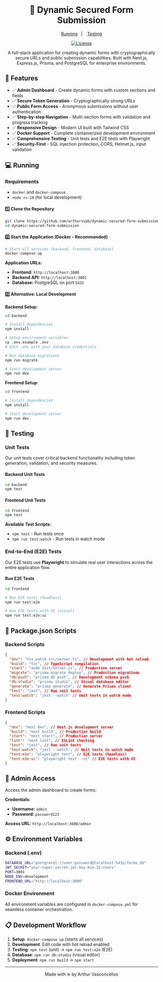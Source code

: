 <h1 align="center">🔐 Dynamic Secured Form Submission</h1>

<p align="center">
  <a href="#-running">Running</a>&nbsp;&nbsp;&nbsp;|&nbsp;&nbsp;&nbsp;
  <a href="#-testing">Testing</a>
</p>

<p align="center">
  <a href="#-license">
    <img alt="License" src="https://img.shields.io/static/v1?label=license&message=MIT&color=3b82f6&labelColor=000000">
  </a>
</p>

<p align="center">
A full-stack application for creating dynamic forms with cryptographically secure URLs and public submission capabilities. Built with Next.js, Express.js, Prisma, and PostgreSQL for enterprise environments.
</p>

## 🚀 Features

- ✅ **Admin Dashboard** - Create dynamic forms with custom sections and fields  
- ✅ **Secure Token Generation** - Cryptographically strong URLs
- ✅ **Public Form Access** - Anonymous submissions without user authentication  
- ✅ **Step-by-step Navigation** - Multi-section forms with validation and progress tracking  
- ✅ **Responsive Design** - Modern UI built with Tailwind CSS  
- ✅ **Docker Support** - Complete containerized development environment  
- ✅ **Comprehensive Testing** - Unit tests and E2E tests with Playwright  
- ✅ **Security-First** - SQL injection protection, CORS, Helmet.js, input validation

## 💻 Running

### **Requirements**

- `docker` and `docker-compose`
- `node >= 18` (for local development)

#### 1️⃣ Clone the Repository

```bash
git clone https://github.com/arthursvpb/dynamic-secured-form-submission.git
cd dynamic-secured-form-submission
```

#### 2️⃣ Start the Application (Docker - Recommended)

```bash
# Start all services (backend, frontend, database)
docker-compose up
```

**Application URLs:**

- **Frontend:** `http://localhost:3000`
- **Backend API:** `http://localhost:3001`
- **Database:** PostgreSQL on port `5432`

#### 3️⃣ Alternative: Local Development

**Backend Setup:**

```bash
cd backend

# Install dependencies
npm install

# Setup environment variables
cp .env.example .env
# Edit .env with your database credentials

# Run database migrations
npm run migrate

# Start development server
npm run dev
```

**Frontend Setup:**

```bash
cd frontend

# Install dependencies
npm install

# Start development server
npm run dev
```

## 🧪 Testing

### **Unit Tests**

Our unit tests cover critical backend functionality including token generation, validation, and security measures.

#### **Backend Unit Tests**

```bash
cd backend
npm test
```

#### **Frontend Unit Tests**

```bash
cd frontend
npm test
```

**Available Test Scripts:**

- `npm test` - Run tests once
- `npm run test:watch` - Run tests in watch mode

### **End-to-End (E2E) Tests**

Our E2E tests use **Playwright** to simulate real user interactions across the entire application flow.

#### **Run E2E Tests**

```bash
cd frontend

# Run E2E tests (headless)
npm run test:e2e

# Run E2E tests with UI (visual)
npm run test:e2e:ui
```

## 📜 Package.json Scripts

### **Backend Scripts**

```json
{
  "dev": "tsx watch src/server.ts", // Development with hot reload
  "build": "tsc", // TypeScript compilation
  "start": "node dist/server.js", // Production server
  "migrate": "prisma migrate deploy", // Production migrations
  "db:push": "prisma db push", // Development schema push
  "db:studio": "prisma studio", // Visual database editor
  "generate": "prisma generate", // Generate Prisma client
  "test": "jest", // Run unit tests
  "test:watch": "jest --watch" // Unit tests in watch mode
}
```

### **Frontend Scripts**

```json
{
  "dev": "next dev", // Next.js development server
  "build": "next build", // Production build
  "start": "next start", // Production server
  "lint": "next lint", // ESLint checking
  "test": "jest", // Run unit tests
  "test:watch": "jest --watch", // Unit tests in watch mode
  "test:e2e": "playwright test", // E2E tests (headless)
  "test:e2e:ui": "playwright test --ui" // E2E tests with UI
}
```

## 🔐 Admin Access

Access the admin dashboard to create forms:

**Credentials:**

- **Username:** `admin`
- **Password:** `password123`

**Access URL:** `http://localhost:3000/admin`

## ⚙️ Environment Variables

### **Backend (.env)**

```bash
DATABASE_URL="postgresql://user:password@localhost:5432/forms_db"
JWT_SECRET="your-super-secret-jwt-key-min-32-chars"
PORT=3001
NODE_ENV=development
FRONTEND_URL="http://localhost:3000"
```

### **Docker Environment**

All environment variables are configured in `docker-compose.yml` for seamless container orchestration.

## 📋 Development Workflow

1. **Setup**: `docker-compose up` (starts all services)
2. **Development**: Edit code with hot reload enabled
3. **Testing**: `npm test` (unit) → `npm run test:e2e` (E2E)
4. **Database**: `npm run db:studio` (visual editor)
5. **Deployment**: `npm run build` → `npm start`

---

<p align="center">Made with ☕️ by Arthur Vasconcellos</p>
